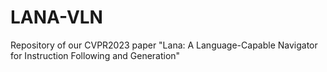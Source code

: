 # LANA-VLN
Repository of our CVPR2023 paper "Lana: A Language-Capable Navigator for Instruction Following and Generation"
